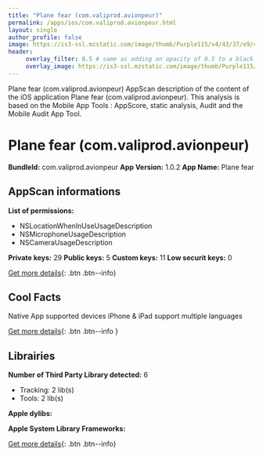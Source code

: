 ```yaml
---
title: "Plane fear (com.valiprod.avionpeur)"
permalink: /apps/ios/com.valiprod.avionpeur.html
layout: single
author_profile: false
image: https://is3-ssl.mzstatic.com/image/thumb/Purple115/v4/43/37/e9/4337e99d-522e-16f9-c09a-c7d21a6211cc/AppIcon-0-0-1x_U007emarketing-0-0-0-7-0-0-sRGB-0-0-0-GLES2_U002c0-512MB-85-220-0-0.png/512x512bb.jpg
header: 
     overlay_filter: 0.5 # same as adding an opacity of 0.5 to a black background
     overlay_image: https://is3-ssl.mzstatic.com/image/thumb/Purple115/v4/43/37/e9/4337e99d-522e-16f9-c09a-c7d21a6211cc/AppIcon-0-0-1x_U007emarketing-0-0-0-7-0-0-sRGB-0-0-0-GLES2_U002c0-512MB-85-220-0-0.png/512x512bb.jpg
---
```

Plane fear (com.valiprod.avionpeur) AppScan description of the content of the iOS application Plane fear (com.valiprod.avionpeur). This analysis is based on the Mobile App Tools : AppScore, static analysis, Audit and the Mobile Audit App Tool.

# Plane fear (com.valiprod.avionpeur)

**BundleId:** com.valiprod.avionpeur
**App Version:** 1.0.2
**App Name:** Plane fear


## AppScan informations 

**List of permissions:** 
- NSLocationWhenInUseUsageDescription
- NSMicrophoneUsageDescription
- NSCameraUsageDescription
  
  
**Private keys:** 29
**Public keys:** 5
**Custom keys:** 11
**Low securit keys:** 0
  
[Get more details](/pricing.html){: .btn .btn--info}

## Cool Facts

Native App
supported devices iPhone & iPad
support multiple languages
  
[Get more details](/pricing.html){: .btn .btn--info }

## Librairies 
**Number of Third Party Library detected:** 6
- Tracking: 2 lib(s)
- Tools: 2 lib(s)


**Apple dylibs:**


**Apple System Library Frameworks:**


  
[Get more details](/pricing.html){: .btn .btn--info}

